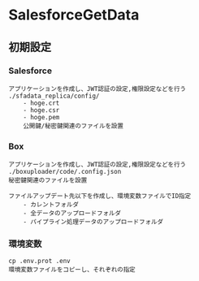 # SalesforceGetData
##  初期設定
### Salesforce
    アプリケーションを作成し、JWT認証の設定,権限設定などを行う
    ./sfadata_replica/config/
        - hoge.crt
        - hoge.csr
        - hoge.pem
        公開鍵/秘密鍵関連のファイルを設置

### Box
    アプリケーションを作成し、JWT認証の設定,権限設定などを行う
    ./boxuploader/code/.config.json
    秘密鍵関連のファイルを設置

    ファイルアップデート先以下を作成し、環境変数ファイルでID指定
        - カレントフォルダ
        - 全データのアップロードフォルダ
        - パイプライン処理データのアップロードフォルダ

### 環境変数
    cp .env.prot .env
    環境変数ファイルをコピーし、それぞれの指定
